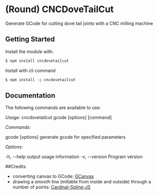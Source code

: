# (Round) CNCDoveTailCut
Generate GCode for cutting dove tail joints with a CNC milling machine

## Getting Started

Install the module with: 
```sh
$ npm install cncdovetailcut
```


Install with cli command

```sh
$ npm install -g cncdovetailcut
```


 



## Documentation

The following commands are available to use:

_Usage:_ cncdovetailcut gcode [options] [command]

_Commands:_

  gcode [options] 
     generate gcode for specified parameters
   
   
    

_Options:_

  -h, --help             output usage information
  -v, --version          Program version
   

 

##Credits

* converting canvas to GCode: [GCanvas](https://github.com/em/gcanvas)
* drawing a smooth line (millable from inside and outside) through a number of points: [Cardinal-Spline-JS](https://github.com/epistemex/cardinal-spline-js)
